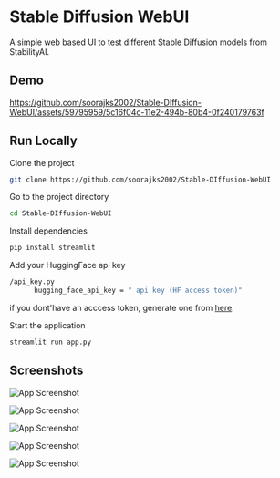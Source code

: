 # Stable Diffusion WebUI

A simple web based UI to test different Stable Diffusion models from StabilityAI.

## Demo

https://github.com/soorajks2002/Stable-DIffusion-WebUI/assets/59795959/5c16f04c-11e2-494b-80b4-0f240179763f

## Run Locally

Clone the project

```bash
git clone https://github.com/soorajks2002/Stable-DIffusion-WebUI
```

Go to the project directory

```bash
cd Stable-DIffusion-WebUI
```

Install dependencies

```bash
pip install streamlit
```

Add your HuggingFace api key

```bash
/api_key.py
      hugging_face_api_key = " api key (HF access token)"
```

if you dont'have an acccess token, generate one from [here](https://huggingface.co/settings/tokens).

Start the application

```bash
streamlit run app.py
```

## Screenshots

![App Screenshot](https://github.com/soorajks2002/Stable-DIffusion-WebUI/blob/master/Screenshots/Screenshot%201.png?raw=true)


![App Screenshot](https://github.com/soorajks2002/Stable-DIffusion-WebUI/blob/master/Screenshots/Screenshot%202.png?raw=true)

![App Screenshot](https://github.com/soorajks2002/Stable-DIffusion-WebUI/blob/master/Screenshots/Screenshot%203.png?raw=true)

![App Screenshot](https://github.com/soorajks2002/Stable-DIffusion-WebUI/blob/master/Screenshots/Screenshot%204.png?raw=true)

![App Screenshot](https://github.com/soorajks2002/Stable-DIffusion-WebUI/blob/master/Screenshots/Screenshot%205.png?raw=true)